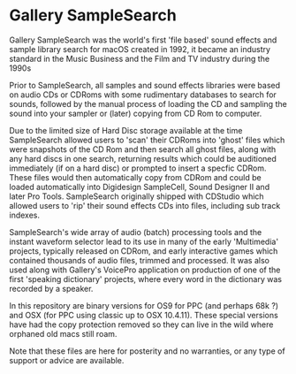 # Gallery SampleSearch
Gallery SampleSearch was the world's first 'file based' sound effects and sample library search for macOS created in 1992, it became an industry standard in the Music Business and the Film and TV industry during the 1990s

Prior to SampleSearch, all samples and sound effects libraries were based on audio CDs or CDRoms with some rudimentary databases to search for sounds, followed by the manual process of loading the CD and sampling the sound into your sampler or (later) copying from CD Rom to computer.

Due to the limited size of Hard Disc storage available at the time SampleSearch allowed users to 'scan' their CDRoms into 'ghost' files which were snapshots of the CD Rom and then search all ghost files, along with any hard discs in one search, returning results which could be auditioned immediately (if on a hard disc) or prompted to insert a specfic CDRom.  These files would then automatically copy from CDRom and could be loaded automatically into Digidesign SampleCell, Sound Designer II and later Pro Tools. SampleSearch originally shipped with CDStudio which allowed users to 'rip' their sound effects CDs into files, including sub track indexes. 

SampleSearch's wide array of audio (batch) processing tools and the instant waveform selector lead to its use in many of the early 'Multimedia' projects, typically released on CDRom, and early interactive games which contained thousands of audio files, trimmed and processed.  It was also used along with Gallery's VoicePro application on production of one of the first 'speaking dictionary' projects, where every word in the dictionary was recorded by a speaker.

In this repository are binary versions for OS9 for PPC (and perhaps 68k ?) and OSX (for PPC using classic up to OSX 10.4.11). These special versions have had the copy protection removed so they can live in the wild where orphaned old macs still roam.

Note that these files are here for posterity and no warranties, or any type of support or advice are available.
